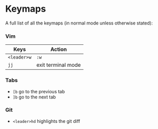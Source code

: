 # Keymaps

A full list of all the keymaps (in normal mode unless otherwise stated):

### Vim

|Keys|Action|
|----|------|
|`<leader>w`|`:w`|
|`jj`|exit terminal mode|

### Tabs

- `[b` go to the previous tab
- `]b` go to the next tab

### Git

- `<leader>hd` highlights the git diff
